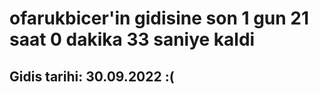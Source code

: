 # ofarukbicer'in gidisine son 1 gun 21 saat 0 dakika 33 saniye kaldi

## Gidis tarihi: 30.09.2022 :(